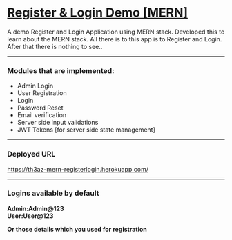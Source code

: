 # [Register & Login Demo [MERN]](https://th3az-mern-registerlogin.herokuapp.com/)
A demo Register and Login Application using MERN stack.
Developed this to learn about the MERN stack.
All there is to this app is to Register and Login.
After that there is nothing to see..

---

### Modules that are implemented:
 - Admin Login
 - User Registration
 - Login
 - Password Reset
 - Email verification
 - Server side input validations
 - JWT Tokens [for server side state management]

---

### Deployed URL
https://th3az-mern-registerlogin.herokuapp.com/

---

### Logins available by default
**Admin:Admin@123** \
**User:User@123**

**Or those details which you used for registration**


